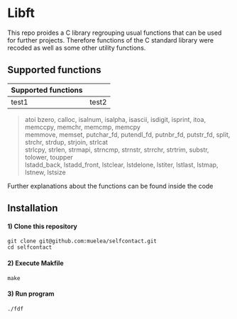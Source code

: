 # Libft
This repo proides a C library regrouping usual functions that can be used for further projects. Therefore functions of the C standard library were recoded as well as some other utility functions.

## Supported functions
| Supported functions |    |  
| --- | --- |  
| test1 | test2 |

> atoi		bzero, calloc, isalnum, isalpha, isascii, isdigit, isprint, itoa, memccpy, memchr, memcmp, memcpy  
> memmove, memset, putchar_fd, putendl_fd, putnbr_fd, putstr_fd, split, strchr, strdup, strjoin, strlcat   
> strlcpy, strlen, strmapi, strncmp, strnstr, strrchr, strtrim, substr, tolower, toupper  
> lstadd_back, lstadd_front, lstclear, lstdelone, lstiter, lstlast, lstmap, lstnew, lstsize
		
Further explanations about the functions can be found inside the code

## Installation

#### 1) Clone this repository 
```
git clone git@github.com:muelea/selfcontact.git
cd selfcontact
```

#### 2) Execute Makfile
```
make
```

#### 3)  Run program
```
./fdf
```
